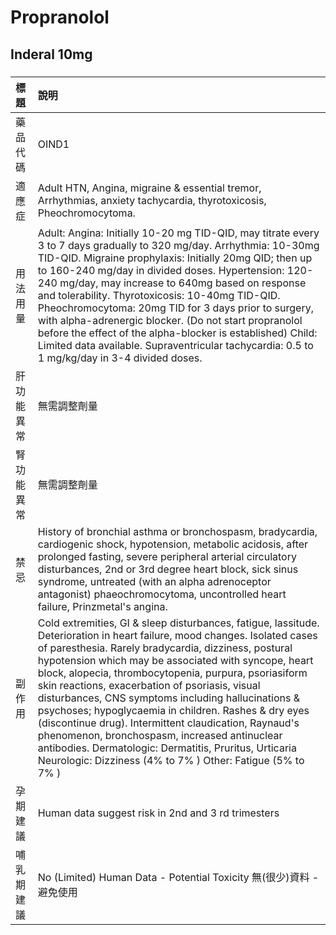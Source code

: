 # Propranolol

## Inderal 10mg

##### 

| 標題       | 說明                                                                                                                                                                                                                                                                                                                                                                                                                                                                                                                                                                                                                                                                                                 |
|:-----------|:-----------------------------------------------------------------------------------------------------------------------------------------------------------------------------------------------------------------------------------------------------------------------------------------------------------------------------------------------------------------------------------------------------------------------------------------------------------------------------------------------------------------------------------------------------------------------------------------------------------------------------------------------------------------------------------------------------|
| 藥品代碼   | OIND1                                                                                                                                                                                                                                                                                                                                                                                                                                                                                                                                                                                                                                                                                                |
| 適應症     | Adult HTN, Angina, migraine & essential tremor, Arrhythmias, anxiety tachycardia, thyrotoxicosis, Pheochromocytoma.                                                                                                                                                                                                                                                                                                                                                                                                                                                                                                                                                                                  |
| 用法用量   | Adult: Angina: Initially 10-20 mg TID-QID, may titrate every 3 to 7 days gradually to 320 mg/day. Arrhythmia: 10-30mg TID-QID. Migraine prophylaxis: Initially 20mg QID; then up to 160-240 mg/day in divided doses. Hypertension: 120-240 mg/day, may increase to 640mg based on response and tolerability. Thyrotoxicosis: 10-40mg TID-QID. Pheochromocytoma: 20mg TID for 3 days prior to surgery, with alpha-adrenergic blocker. (Do not start propranolol before the effect of the alpha-blocker is established) Child: Limited data available. Supraventricular tachycardia: 0.5 to 1 mg/kg/day in 3-4 divided doses.                                                                          |
| 肝功能異常 | 無需調整劑量                                                                                                                                                                                                                                                                                                                                                                                                                                                                                                                                                                                                                                                                                         |
| 腎功能異常 | 無需調整劑量                                                                                                                                                                                                                                                                                                                                                                                                                                                                                                                                                                                                                                                                                         |
| 禁忌       | History of bronchial asthma or bronchospasm, bradycardia, cardiogenic shock, hypotension, metabolic acidosis, after prolonged fasting, severe peripheral arterial circulatory disturbances, 2nd or 3rd degree heart block, sick sinus syndrome, untreated (with an alpha adrenoceptor antagonist) phaeochromocytoma, uncontrolled heart failure, Prinzmetal's angina.                                                                                                                                                                                                                                                                                                                                |
| 副作用     | Cold extremities, GI & sleep disturbances, fatigue, lassitude. Deterioration in heart failure, mood changes. Isolated cases of paresthesia. Rarely bradycardia, dizziness, postural hypotension which may be associated with syncope, heart block, alopecia, thrombocytopenia, purpura, psoriasiform skin reactions, exacerbation of psoriasis, visual disturbances, CNS symptoms including hallucinations & psychoses; hypoglycaemia in children. Rashes & dry eyes (discontinue drug). Intermittent claudication, Raynaud's phenomenon, bronchospasm, increased antinuclear antibodies. Dermatologic: Dermatitis, Pruritus, Urticaria Neurologic: Dizziness (4% to 7% ) Other: Fatigue (5% to 7% ) |
| 孕期建議   | Human data suggest risk in 2nd and 3 rd trimesters                                                                                                                                                                                                                                                                                                                                                                                                                                                                                                                                                                                                                                                   |
| 哺乳期建議 | No (Limited) Human Data - Potential Toxicity 無(很少)資料 - 避免使用                                                                                                                                                                                                                                                                                                                                                                                                                                                                                                                                                                                                                                 |

